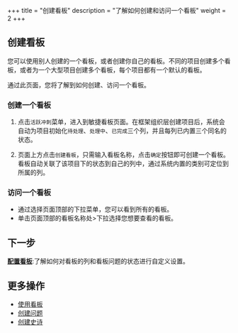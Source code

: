 ﻿+++
title = "创建看板"
description = "了解如何创建和访问一个看板"
weight = 2
+++

## 创建看板
    
您可以使用别人创建的一个看板，或者创建你自己的看板。不同的项目创建多个看板，或者为一个大型项目创建多个看板，每个项目都有一个默认的看板。

通过此页面，您将了解到如何创建、访问一个看板。

### 创建一个看板

1. 点击`活跃冲刺`菜单，进入到敏捷看板页面。在框架组织层创建项目后，系统会自动为项目初始化`待处理`、`处理中`、`已完成`三个列，并且每列已内置三个同名的状态。 
 
2. 页面上方点击`创建看板`，只需输入看板名称，点击`确定`按钮即可创建一个看板。看板自动关联了该项目下的状态到自己的列中，通过系统内置的类别可定位到所属的列。


### 访问一个看板

- 通过选择页面顶部的下拉菜单，您可以看到所有的看板。
- 单击页面顶部的看板名称处>下拉选择您想要查看的看板。


## 下一步

[**配置看板**](../manage-kanban):了解如何对看板的列和看板问题的状态进行自定义设置。


## 更多操作

- [使用看板](../use-kanban)
- [创建问题](../../issue/create-issue)
- [创建史诗](../../backlog)
